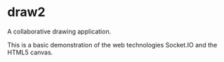 # draw2
A collaborative drawing application.

This is a basic demonstration of the web technologies Socket.IO and the HTML5 canvas. 

